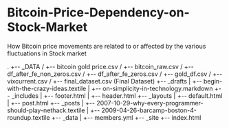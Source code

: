 # Bitcoin-Price-Dependency-on-Stock-Market
How Bitcoin price movements are related to or affected by the various fluctuations in Stock market


.
+-- _DATA
/   +-- bitcoin gold price.csv
/   +-- bitcoin_raw.csv
/   +-- df_after_fe_non_zeros.csv
/   +-- df_after_fe_zeros.csv
/   +-- gold_df.csv
/   +-- vixcurrent.csv
/   +-- final_dataset.csv  (Final Dataset)
+-- _drafts
|   +-- begin-with-the-crazy-ideas.textile
|   +-- on-simplicity-in-technology.markdown
+-- _includes
|   +-- footer.html
|   +-- header.html
+-- _layouts
|   +-- default.html
|   +-- post.html
+-- _posts
|   +-- 2007-10-29-why-every-programmer-should-play-nethack.textile
|   +-- 2009-04-26-barcamp-boston-4-roundup.textile
+-- _data
|   +-- members.yml
+-- _site
+-- index.html
